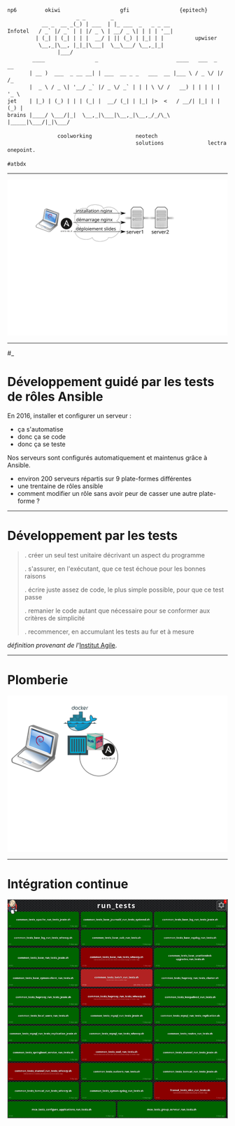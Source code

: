     
    np6         okiwi                   gfi                {epitech}
                          _ _        _                   
               __ _  __ _(_) | ___  | |_ ___  _   _ _ __ 
    Infotel   / _` |/ _` | | |/ _ \ | __/ _ \| | | | '__|
             | (_| | (_| | | |  __/ | || (_) | |_| | |          upwiser
              \__,_|\__, |_|_|\___|  \__\___/ \__,_|_|   
                    |___/                                
            ____                _                         ____   ___  _  __   
           | __ )  ___  _ __ __| | ___  __ _ _   ___  __ |___ \ / _ \/ |/ /_  
           |  _ \ / _ \| '__/ _` |/ _ \/ _` | | | \ \/ /   __) | | | | | '_ \ 
    jet    | |_) | (_) | | | (_| |  __/ (_| | |_| |>  <   / __/| |_| | | (_) |
    brains |____/ \___/|_|  \__,_|\___|\__,_|\__,_/_/\_\ |_____|\___/|_|\___/ 
                                                                                
                    coolworking              neotech
                                             solutions              lectra
    onepoint.
    
    #atbdx

---

![](ansible.svg)

---

#_

# Développement guidé par les tests de rôles Ansible

En 2016, installer et configurer un serveur :

* ça s'automatise
* donc ça se code
* donc ça se teste

Nos serveurs sont configurés automatiquement et maintenus grâce à Ansible.

* environ 200 serveurs répartis sur 9 plate-formes différentes
* une trentaine de rôles ansible
* comment modifier un rôle sans avoir peur de casser une autre plate-forme ?


---
# Développement par les tests


>    . créer un seul test unitaire décrivant un aspect du programme
>
>    . s'assurer, en l'exécutant, que ce test échoue pour les bonnes raisons
>
>    . écrire juste assez de code, le plus simple possible, pour que ce test passe
>
>    . remanier le code autant que nécessaire pour se conformer aux critères de simplicité
>
>    . recommencer, en accumulant les tests au fur et à mesure

*définition provenant de l'*[Institut Agile](http://institut-agile.fr).

---
# Plomberie
![](plomberie.svg)

---
# Intégration continue

![IC](./jenkins-medium.png)
